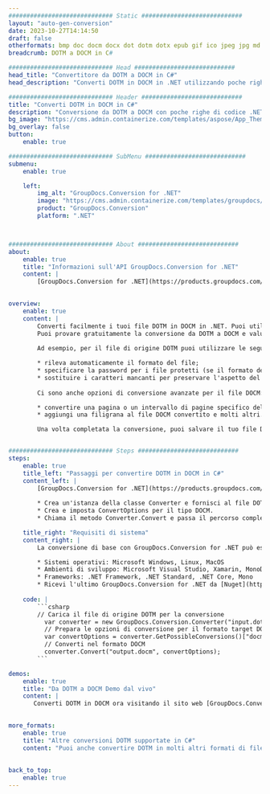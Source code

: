 ```yaml
---
############################# Static ############################
layout: "auto-gen-conversion"
date: 2023-10-27T14:14:50
draft: false
otherformats: bmp doc docm docx dot dotm dotx epub gif ico jpeg jpg md odt ott pdf png psd rtf tex tif tiff txt xps
breadcrumb: DOTM a DOCM in C#

############################# Head ############################
head_title: "Convertitore da DOTM a DOCM in C#"
head_description: "Converti DOTM in DOCM in .NET utilizzando poche righe di codice. Utilizza l'API di conversione dei documenti di GroupDocs per convertire oltre 160 formati di file."

############################# Header ############################
title: "Converti DOTM in DOCM in C#"
description: "Conversione da DOTM a DOCM con poche righe di codice .NET"
bg_image: "https://cms.admin.containerize.com/templates/aspose/App_Themes/V3/images/bg/header1.png"
bg_overlay: false
button:
    enable: true

############################# SubMenu ############################
submenu:
    enable: true

    left:
        img_alt: "GroupDocs.Conversion for .NET"
        image: "https://cms.admin.containerize.com/templates/groupdocs/images/product-logos/90x90-noborder/groupdocs-conversion-net.png"
        product: "GroupDocs.Conversion"
        platform: ".NET"



############################# About ############################
about:
    enable: true
    title: "Informazioni sull'API GroupDocs.Conversion for .NET"
    content: |
        [GroupDocs.Conversion for .NET](https://products.groupdocs.com/conversion/net/) può essere utilizzato per convertire Microsoft Word, Excel, PowerPoint, PDF, Visio e altri formati. GroupDocs.Conversion è un'API standalone adatta per sistemi interni e back-end in cui sono richieste prestazioni elevate. Non dipende da alcun software come Microsoft o Open Office.
    

overview:
    enable: true
    content: |
        Converti facilmente i tuoi file DOTM in DOCM in .NET. Puoi utilizzare solo un paio di righe di codice C# in qualsiasi piattaforma a tua scelta come: Windows, Linux, macOS.
        Puoi provare gratuitamente la conversione da DOTM a DOCM e valutare la qualità dei risultati della conversione. Insieme a semplici scenari di conversione di file, puoi provare opzioni più avanzate per caricare il file di origine DOTM e per salvare il risultato di output DOCM. 
        
        Ad esempio, per il file di origine DOTM puoi utilizzare le seguenti opzioni di caricamento:

        * rileva automaticamente il formato del file;
        * specificare la password per i file protetti (se il formato del file lo supporta);
        * sostituire i caratteri mancanti per preservare l'aspetto del documento.
        
        Ci sono anche opzioni di conversione avanzate per il file DOCM:

        * convertire una pagina o un intervallo di pagine specifico del documento;
        * aggiungi una filigrana al file DOCM convertito e molti altri.

        Una volta completata la conversione, puoi salvare il tuo file DOCM nel percorso del file locale o in qualsiasi archivio di terze parti come FTP, Amazon S3, Google Drive, Dropbox ecc. Nota: per convertire DOTM in {{ TO}} non è necessario alcun software aggiuntivo installato, come MS Office, Open Office, Adobe Acrobat Reader ecc.


############################# Steps ############################
steps:
    enable: true
    title_left: "Passaggi per convertire DOTM in DOCM in C#"
    content_left: |
        [GroupDocs.Conversion for .NET](https://products.groupdocs.com/conversion/net/) consente agli sviluppatori di convertire facilmente un file DOTM in DOCM con poche righe di codice.
        
        * Crea un'istanza della classe Converter e fornisci al file DOTM il percorso completo
        * Crea e imposta ConvertOptions per il tipo DOCM.
        * Chiama il metodo Converter.Convert e passa il percorso completo e il formato (DOCM) come parametro

    title_right: "Requisiti di sistema"
    content_right: |
        La conversione di base con GroupDocs.Conversion for .NET può essere eseguita in pochi semplici passaggi. Le nostre API sono supportate su tutte le principali piattaforme e sistemi operativi. Prima di eseguire il codice seguente, assicurati di avere i seguenti prerequisiti installati sul tuo sistema.

        * Sistemi operativi: Microsoft Windows, Linux, MacOS
        * Ambienti di sviluppo: Microsoft Visual Studio, Xamarin, MonoDevelop
        * Frameworks: .NET Framework, .NET Standard, .NET Core, Mono
        * Ricevi l'ultimo GroupDocs.Conversion for .NET da [Nuget](https://www.nuget.org/packages/groupdocs.conversion)
         
    code: |
        ```csharp    
        // Carica il file di origine DOTM per la conversione
          var converter = new GroupDocs.Conversion.Converter("input.dotm");
          // Prepara le opzioni di conversione per il formato target DOCM
          var convertOptions = converter.GetPossibleConversions()["docm"].ConvertOptions;
          // Converti nel formato DOCM
          converter.Convert("output.docm", convertOptions);
        ```

demos:
    enable: true
    title: "Da DOTM a DOCM Demo dal vivo"
    content: |
       Converti DOTM in DOCM ora visitando il sito web [GroupDocs.Conversion App](https://products.groupdocs.app/conversion/family). La demo online presenta i seguenti vantaggi
          

more_formats:
    enable: true
    title: "Altre conversioni DOTM supportate in C#"
    content: "Puoi anche convertire DOTM in molti altri formati di file. Si prega di consultare l'elenco di seguito."
       
       
back_to_top:
    enable: true
---
```


